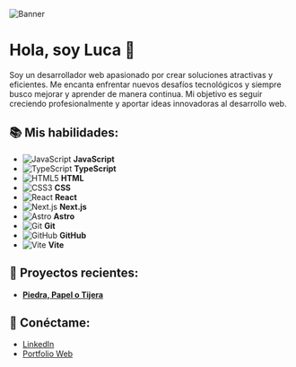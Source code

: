 ![Banner](https://user-images.githubusercontent.com/74038190/241765440-80728820-e06b-4f96-9c9e-9df46f0cc0a5.gif)

# Hola, soy Luca 👋

Soy un desarrollador web apasionado por crear soluciones atractivas y eficientes. Me encanta enfrentar nuevos desafíos tecnológicos y siempre busco mejorar y aprender de manera continua. Mi objetivo es seguir creciendo profesionalmente y aportar ideas innovadoras al desarrollo web.

## 📚 Mis habilidades:
- ![JavaScript](https://cdn.jsdelivr.net/npm/simple-icons@v6/icons/javascript.svg) **JavaScript**
- ![TypeScript](https://cdn.jsdelivr.net/npm/simple-icons@v6/icons/typescript.svg) **TypeScript**
- ![HTML5](https://cdn.jsdelivr.net/npm/simple-icons@v6/icons/html5.svg) **HTML**
- ![CSS3](https://cdn.jsdelivr.net/npm/simple-icons@v6/icons/css3.svg) **CSS**
- ![React](https://cdn.jsdelivr.net/npm/simple-icons@v6/icons/react.svg) **React**
- ![Next.js](https://cdn.jsdelivr.net/npm/simple-icons@v6/icons/nextdotjs.svg) **Next.js**
- ![Astro](https://cdn.jsdelivr.net/npm/simple-icons@v6/icons/astro.svg) **Astro**
- ![Git](https://cdn.jsdelivr.net/npm/simple-icons@v6/icons/git.svg) **Git**
- ![GitHub](https://cdn.jsdelivr.net/npm/simple-icons@v6/icons/github.svg) **GitHub**
- ![Vite](https://cdn.jsdelivr.net/npm/simple-icons@v6/icons/vite.svg) **Vite**


## 🌱 Proyectos recientes:
- [**Piedra, Papel o Tijera**](https://github.com/LucaCarena97/Piedra-Papel-o-Tijera)

## 🚀 Conéctame:
- [LinkedIn](https://www.linkedin.com/in/luca-carena-463855127/)
- [Portfolio Web](https://luca-carena-web.vercel.app/)
